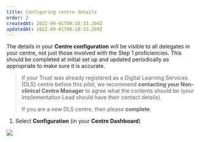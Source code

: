 ```yaml
---
title: Configuring centre details
order: 2
createdAt: 2022-09-01T08:18:33.204Z
updatedAt: 2022-09-01T08:18:33.209Z
---
```

The details in your **Centre configuration** will be visible to all delegates in your centre, not just those involved with the Step 1 proficiencies. This should be completed at initial set up and updated periodically as appropriate to make sure it is accurate.​

> If your Trust was already registered as a Digital Learning Services (DLS) centre before this pilot, we recommend **contacting your Non-clinical Centre Manager** to agree what the contents should be (your Implementation Lead should have their contact details).​
>
> If you are a new DLS centre, then please **complete**.

1. Select **Configuration** (in your **Centre Dashboard**)​

![](/img/cm-ca_centre-dashboard_configuration.png)